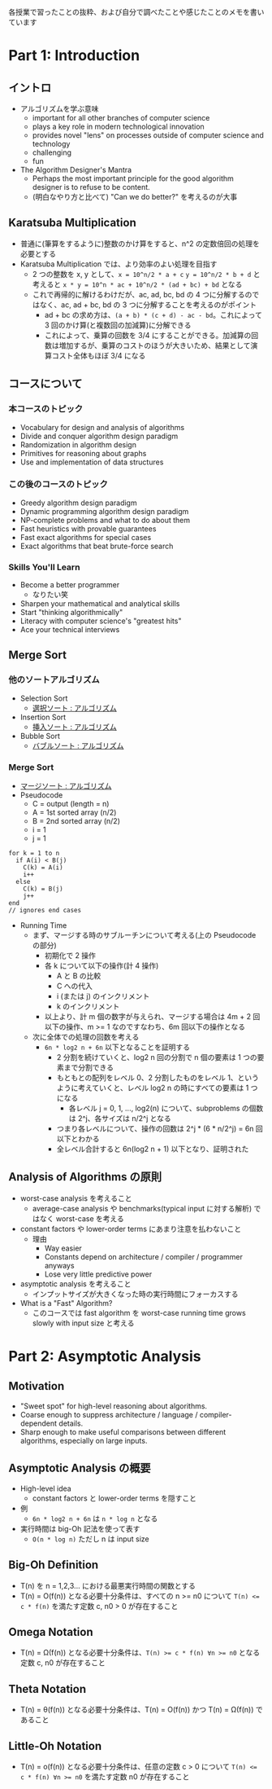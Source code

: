 各授業で習ったことの抜粋、および自分で調べたことや感じたことのメモを書いています

# Part 1: Introduction

## イントロ

- アルゴリズムを学ぶ意味
  - important for all other branches of computer science
  - plays a key role in modern technological innovation
  - provides novel "lens" on processes outside of computer science and technology
  - challenging
  - fun
- The Algorithm Designer's Mantra
  - Perhaps the most important principle for the good algorithm designer is to refuse to be content.
  - (明白なやり方と比べて) "Can we do better?" を考えるのが大事

## Karatsuba Multiplication

- 普通に(筆算をするように)整数のかけ算をすると、n^2 の定数倍回の処理を必要とする
- Karatsuba Multiplication では、より効率のよい処理を目指す
  - 2 つの整数を x, y として、`x = 10^n/2 * a + c` `y = 10^n/2 * b + d` と考えると `x * y = 10^n * ac + 10^n/2 * (ad + bc) + bd` となる
  - これで再帰的に解けるわけだが、ac, ad, bc, bd の 4 つに分解するのではなく、ac, ad + bc, bd の 3 つに分解することを考えるのがポイント
    - ad + bc の求め方は、`(a + b) * (c + d) - ac - bd`。これによって 3 回のかけ算(と複数回の加減算)に分解できる
    - これによって、乗算の回数を 3/4 にすることができる。加減算の回数は増加するが、乗算のコストのほうが大きいため、結果として演算コスト全体もほぼ 3/4 になる

## コースについて

### 本コースのトピック

- Vocabulary for design and analysis of algorithms
- Divide and conquer algorithm design paradigm
- Randomization in algorithm design
- Primitives for reasoning about graphs
- Use and implementation of data structures

### この後のコースのトピック

- Greedy algorithm design paradigm
- Dynamic programming algorithm design paradigm
- NP-complete problems and what to do about them
- Fast heuristics with provable guarantees
- Fast exact algorithms for special cases
- Exact algorithms that beat brute-force search

### Skills You'll Learn

- Become a better programmer
  - なりたい笑
- Sharpen your mathematical and analytical skills
- Start "thinking algorithmically"
- Literacy with computer science's "greatest hits"
- Ace your technical interviews

## Merge Sort

### 他のソートアルゴリズム

- Selection Sort
  - [選択ソート : アルゴリズム](https://www.codereading.com/algo_and_ds/algo/selection_sort.html)
- Insertion Sort
  - [挿入ソート : アルゴリズム](https://www.codereading.com/algo_and_ds/algo/insertion_sort.html)
- Bubble Sort
  - [バブルソート : アルゴリズム](https://www.codereading.com/algo_and_ds/algo/bubble_sort.html)

### Merge Sort

- [マージソート : アルゴリズム](https://www.codereading.com/algo_and_ds/algo/merge_sort.html)
- Pseudocode
  - C = output (length = n)
  - A = 1st sorted array (n/2)
  - B = 2nd sorted array (n/2)
  - i = 1
  - j = 1

```
for k = 1 to n
  if A(i) < B(j)
    C(k) = A(i)
    i++
  else
    C(k) = B(j)
    j++
end
// ignores end cases
```

- Running Time
  - まず、マージする時のサブルーチンについて考える(上の Pseudocode の部分)
    - 初期化で 2 操作
    - 各 k について以下の操作(計 4 操作)
      - A と B の比較
      - C への代入
      - i (または j) のインクリメント
      - k のインクリメント
    - 以上より、計 m 個の数字が与えられ、マージする場合は 4m + 2 回以下の操作、m >= 1 なのですなわち、6m 回以下の操作となる
  - 次に全体での処理の回数を考える
    - `6n * log2 n + 6n` 以下となることを証明する
      - 2 分割を続けていくと、log2 n 回の分割で n 個の要素は 1 つの要素まで分割できる
      - もともとの配列をレベル 0、2 分割したものをレベル 1、というように考えていくと、レベル log2 n の時にすべての要素は 1 つになる
        - 各レベル j = 0, 1, ..., log2(n) について、subproblems の個数は 2^j、各サイズは n/2^j となる
      - つまり各レベルについて、操作の回数は 2^j * (6 * n/2^j) = 6n 回以下とわかる
      - 全レベル合計すると 6n(log2 n + 1) 以下となり、証明された

## Analysis of Algorithms の原則

- worst-case analysis を考えること
  - average-case analysis や benchmarks(typical input に対する解析) ではなく worst-case を考える
- constant factors や lower-order terms にあまり注意を払わないこと
  - 理由
    - Way easier
    - Constants depend on architecture / compiler / programmer anyways
    - Lose very little predictive power
- asymptotic analysis を考えること
  - インプットサイズが大きくなった時の実行時間にフォーカスする
- What is a "Fast" Algorithm?
  - このコースでは fast algorithm を worst-case running time grows slowly with input size と考える

# Part 2: Asymptotic Analysis

## Motivation

- "Sweet spot" for high-level reasoning about algorithms.
- Coarse enough to suppress architecture / language / compiler-dependent details.
- Sharp enough to make useful comparisons between different algorithms, especially on large inputs.

## Asymptotic Analysis の概要

- High-level idea
  - constant factors と lower-order terms を隠すこと
- 例
  - `6n * log2 n + 6n` は `n * log n` となる
- 実行時間は big-Oh 記法を使って表す
  - `O(n * log n)` ただし n は input size

## Big-Oh Definition

- T(n) を n = 1,2,3... における最悪実行時間の関数とする
- T(n) = O(f(n)) となる必要十分条件は、すべての n >= n0 について `T(n) <= c * f(n)` を満たす定数 c, n0 > 0 が存在すること

## Omega Notation

- T(n) = Ω(f(n)) となる必要十分条件は、`T(n) >= c * f(n) ∀n >= n0` となる定数 c, n0 が存在すること

## Theta Notation

- T(n) = θ(f(n)) となる必要十分条件は、T(n) = O(f(n)) かつ T(n) = Ω(f(n)) であること

## Little-Oh Notation

- T(n) = o(f(n)) となる必要十分条件は、任意の定数 c > 0 について `T(n) <= c * f(n) ∀n >= n0` を満たす定数 n0 が存在すること
